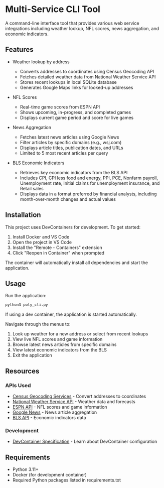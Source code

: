 # Multi-Service CLI Tool

A command-line interface tool that provides various web service integrations including weather lookup, NFL scores, news aggregation, and economic indicators.

## Features

- Weather lookup by address
  - Converts addresses to coordinates using Census Geocoding API
  - Fetches detailed weather data from National Weather Service API
  - Stores recent lookups in local SQLite database
  - Generates Google Maps links for looked-up addresses

- NFL Scores
  - Real-time game scores from ESPN API
  - Shows upcoming, in-progress, and completed games
  - Displays current game period and score for live games

- News Aggregation
  - Fetches latest news articles using Google News
  - Filter articles by specific domains (e.g., wsj.com)
  - Displays article titles, publication dates, and URLs
  - Limited to 5 most recent articles per query

- BLS Economic Indicators
  - Retrieves key economic indicators from the BLS API
  - Includes CPI, CPI less food and energy, PPI, PCE, Nonfarm payroll, Unemployment rate, Initial claims for unemployment insurance, and Retail sales
  - Displays data in a format preferred by financial analysts, including month-over-month changes and actual values

## Installation

This project uses DevContainers for development. To get started:

1. Install Docker and VS Code
2. Open the project in VS Code
3. Install the "Remote - Containers" extension
4. Click "Reopen in Container" when prompted

The container will automatically install all dependencies and start the application.

## Usage

Run the application:

```bash
python3 poly_cli.py
```

If using a dev container, the application is started automatically.

Navigate through the menus to:
1. Look up weather for a new address or select from recent lookups
2. View live NFL scores and game information
3. Browse latest news articles from specific domains
4. View latest economic indicators from the BLS
5. Exit the application

## Resources

### APIs Used
- [Census Geocoding Services](https://geocoding.geo.census.gov/geocoder/Geocoding_Services_API.html) - Convert addresses to coordinates
- [National Weather Service API](https://www.weather.gov/documentation/services-web-api) - Weather data and forecasts
- [ESPN API](https://site.api.espn.com/apis/site/v2/sports/football/nfl/scoreboard) - NFL scores and game information
- [Google News](https://news.google.com/) - News article aggregation
- [BLS API](https://www.bls.gov/developers/) - Economic indicators data

### Development
- [DevContainer Specification](https://containers.dev/implementors/spec/) - Learn about DevContainer configuration

## Requirements
- Python 3.11+
- Docker (for development container)
- Required Python packages listed in requirements.txt